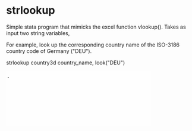 # strlookup

Simple stata program that mimicks the excel function vlookup(). Takes as input two string variables, 

For example, look up the corresponding country name of the ISO-3186 country code of Germany ("DEU").

strlookup country3d country_name, look("DEU")


![](example.gif)
